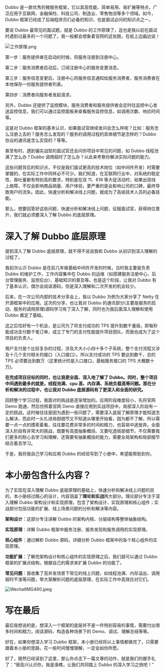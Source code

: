 Dubbo 是一款优秀的微服务框架，它以其高性能、简单易用、易扩展等特点，广泛应用于互联网、金融保险、科技公司、制造业、零售物流等多个领域。如今，Dubbo 框架已经成了后端程序员们必备的知识，也是面试必问的知识点之一。

要说 Dubbo 最常见的面试题，就是 Dubbo 的工作原理了，这也是我以前在面试时遇到过最多的一个问题了。我一般都会想象着官网的这张图，在纸上边画边说！


![工作原理.png](https://p6-juejin.byteimg.com/tos-cn-i-k3u1fbpfcp/711883a780214dfaa00d11d4a4924999~tplv-k3u1fbpfcp-watermark.image?)

第一步：服务提供者在启动的时候，将服务注册到注册中心。

第二步：服务消费者启动后，订阅注册中心的服务变更消息。

第三步：服务信息变更后，注册中心将服务信息通知给服务消费者，服务消费者在本地保存一份服务提供者列表。

第四步：消费者向服务者发起请求。

另外，Dubbo 还提供了监控模块，服务消费者和服务提供者会定时往监控中心发送监控信息，我们可以通过监控面板来查看服务监控信息，如调用次数、响应时间等。

这是对 Dubbo 框架的基本认识，如果面试官继续发问会怎么样呢？比如：服务怎么注册上去的？服务怎么发现的？服务的调用过程的具体细节是怎样的？Dubbo 协议的通讯是怎么实现的？等等。

甚至有时，遇到偏实战型的面试官还会问你项目中常见的问题，如 Dubbo 线程池满了怎么办？Dubbo 调用超时了怎么办？以此来考察你解决实际问题的能力。

这些问题背后的知识点，不仅是我们面试更高的技术岗位（如中间件开发）时需要掌握的，在实际工作中同样必不可少。我们知道，在互联网行业中，对系统的稳定性、吞吐量都有特别高的要求，特别是在双 11、618 等大促活动时，如果出现线上故障，不仅会影响商品销量、用户体验，更严重的是会影响公司的口碑，最终导致用户的流失。因此，快速分析和解决线上问题，就成为了高级技术人员的必备技能。

那么，想要回答好这些问题，快速分析和解决线上问题，征服面试官，获得岗位晋升，我们就必须要深入了解 Dubbo 的底层原理。


#  深入了解 Dubbo 底层原理

提到深入了解 Dubbo 底层原理，就不得不说说我和 Dubbo 从初识到深入理解的过程了。

我初次认识 Dubbo 是在前几年做基础中间件开发的时候，当时我主要是负责 Dubbo 的维护工作，工作内容集中在 Dubbo 的运维（如搭建服务注册中心、后台管理服务、监控后台）、基础知识的普及等。也是这个阶段，让我对 Dubbo 有了基本认识，偶尔会阅读源码，但是深入理解和二次开发的机会较少。

后来，在一次公司内部的技术分享会上，我以 Dubbo 为例为大家分享了 Netty 在开源框架中的应用。这次的分享，也让我对 Dubbo 的通讯部分(主要是服务的启动、服务的调用原理)源码学习有了深入了解，同时也为我后面深入理解和使用 Dubbo 奠定了基础。

这之后恰好有一个机会，是公司为了将支付成功的 TPS 提升到数千量级，即每秒能成功支付数千笔订单，成立了专门的支付性能提升项目团队，而我也成为了这个项目的负责人。

用户支付是个比较复杂的过程，涉及大大小小四十多个子系统，整个支付流程又涉及十几个支付相关的接口（入口接口）。所以支付成功的 TPS 要达到数千，总的 TPS 必须要达到数万（这里统计的是入口接口，基础服务接口的 TPS 大概数十万)。

**在完成项目目标的同时，也让我更全面、深入地了解了 Dubbo。同时，整个项目中间遇到最多的就是，线程池满、cpu 高、内存满、系统负载高等问题。那在分析和解决的过程中，也让我对 Dubbo 底层源码有了更深入和全面的研究。** 

回顾整个学习过程，我面对的挑战是逐渐增加的。应用阶段难度较小，先将官网 Demo 跑通，然后仿照着官网 Demo 直接应用到实战项目中。局部深入阶段有一定的挑战，这时候往往是因为遇到一些问题了，需要深入底层了解原理才能知道怎么解决，而此时一头扎进局部细节又不知道从哪里开始看，因为都不了解，所以需要一点一点的摸索着看，往往要花费非常多的时间和精力，也容易中途放弃。全面深入阶段有非常大的挑战，既要有高度抽象概括、又要吃透局部细节，不仅需要我们更多的耐心去学习和理解，还需要有抽象概括的能力，需要全局架构和局部细节结合着去学习。

于是，我将我自己学习和应用 Dubbo 的经验写到了小册中，希望能帮助到你。

#  本小册包含什么内容？

为了实现在深入理解 Dubbo 底层原理的基础上，快速分析和解决线上问题的目的，本小册经过精心的设计，内容涵盖了**理论和实战**两大部分。理论部分专注于深入理解 Dubbo 架构设计和实现原理，包含了架构设计、实现原理和核心组件；实战部分包括功能的扩展、线上场景问题的分析和解决等内容。

**架构设计**：这部分专注讲解 Dubbo 的架构内核、分层结构等整体抽象结构。

**实现原理**：详解 Dubbo 框架中服务注册、服务发现和服务调用的实现原理。

**核心组件**：通过解析 Dubbo 源码，详细分析 Dubbo 框架中的各个核心组件的实现原理。

**功能扩展**：了解完架构设计和核心组件的实现原理之后，我们就可以通过 Dubbo 框架的扩展点结构，根据自己的需求来扩展 Dubbo 的功能了。

**常见问题**：我收集了高并发场景下常见的线上问题，如线程池满、内存溢出、调用超时不准等问题，带大家解析问题的底层原理，在实际工作中高效应对它们。


![WechatIMG460.jpeg](https://p6-juejin.byteimg.com/tos-cn-i-k3u1fbpfcp/6a18c4415c374289a09d9cbef4cf4ca9~tplv-k3u1fbpfcp-watermark.image?)

# 写在最后

最后我想说的是，想深入一个框架的底层并不是一件特别容易的事情，需要付出很多时间和精力，阅读源码、构造各种场景下的 Demo、调试、理解总结等等。

好在，如果你想深入学习 Dubbo 框架，本小册已经将以上事情都做完了，只需要跟着本小册的思路，花一些时间慢慢理解，一定会如你所愿。

好了，既然已经读到了这里，那么你点击下一篇文章的动作，就是我们的握手礼了：“很高兴认识你，我是渔樵，让我们共同踏上 Dubbo 的深入学习之旅吧！”
 
 
